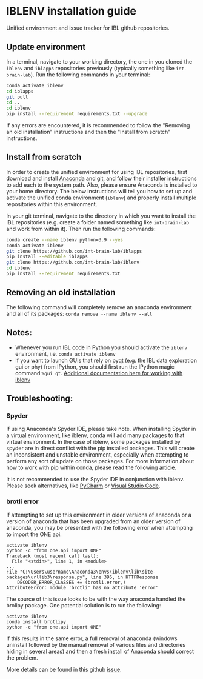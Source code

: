 # IBLENV installation guide
Unified environment and issue tracker for IBL github repositories.

## Update environment

In a terminal, navigate to your working directory, the one in you cloned the `iblenv` and `iblapps` repositories previously
(typically something like `int-brain-lab`). Run the following commands in your terminal: 

```bash
conda activate iblenv
cd iblapps
git pull
cd ..
cd iblenv
pip install --requirement requirements.txt --upgrade
```

If any errors are encountered, it is recommended to follow the "Removing an old installation" instructions and then the "Install 
from scratch" instructions. 

## Install from scratch
In order to create the unified environment for using IBL repositories, first download and install 
[Anaconda](https://www.anaconda.com/distribution/#download-section) and [git](https://git-scm.com/downloads), and follow their 
installer instructions to add each to the system path. Also, please ensure Anaconda is installed to your home directory. The 
below instructions will tell you how to set up and activate the unified conda environment (`iblenv`) and properly install 
multiple repositories within this environment.

In your git terminal, navigate to the directory in which you want to install the IBL repositories (e.g. create a folder named 
something like `int-brain-lab` and work from within it). Then run the following commands:

```bash
conda create --name iblenv python=3.9 --yes
conda activate iblenv
git clone https://github.com/int-brain-lab/iblapps
pip install --editable iblapps
git clone https://github.com/int-brain-lab/iblenv
cd iblenv
pip install --requirement requirements.txt
```

## Removing an old installation
The following command will completely remove an anaconda environment and all of its packages: `conda remove --name iblenv --all`

## Notes:
- Whenever you run IBL code in Python you should activate the `iblenv` environment, i.e. `conda activate iblenv`
- If you want to launch GUIs that rely on pyqt (e.g. the IBL data exploration gui or phy) from IPython, you should first run the 
IPython magic command `%gui qt`.
[Additional documentation here for working with iblenv](https://int-brain-lab.github.io/iblenv/)

## Troubleshooting:

### Spyder
If using Anaconda's Spyder IDE, please take note. When installing Spyder in a virtual environment, like iblenv, conda 
will add many packages to that virtual environment. In the case of iblenv, some packages installed by spyder are in direct 
conflict with the pip installed packages. This will create an inconsistent and unstable environment, especially when attempting 
to perform any sort of update on those packages. For more information about how to work with pip within conda, please read the 
following [article](https://www.anaconda.com/blog/using-pip-in-a-conda-environment).

It is not recommended to use the Spyder IDE in conjunction with iblenv. Please seek alternatives, like 
[PyCharm](https://www.jetbrains.com/pycharm/) or [Visual Studio Code](https://code.visualstudio.com/).

### brotli error
If attempting to set up this environment in older versions of anaconda or a version of anaconda that has been upgraded from an older version of anaconda, you may be presented with the following error when attempting to import the ONE api:
```
activate iblenv
python -c "from one.api import ONE"
Traceback (most recent call last):
  File "<stdin>", line 1, in <module>
...
File "C:\Users\username\Anaconda3\envs\iblenv\lib\site-packages\urllib3\response.py", line 396, in HTTPResponse
    DECODER_ERROR_CLASSES += (brotli.error,)
AttributeError: module 'brotli' has no attribute 'error'
```

The source of this issue looks to be with the way anaconda handled the brolipy package. One potential solution is to run the following:
```
activate iblenv
conda install brotlipy
python -c "from one.api import ONE"
```

If this results in the same error, a full removal of anaconda (windows uninstall followed by the manual removal of various files and directories hiding in several areas) and then a fresh install of Anaconda should correct the problem.

More details can be found in this github [issue](https://github.com/conda/conda/issues/9903).
